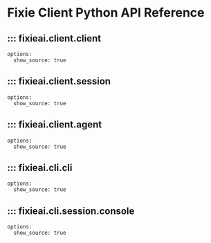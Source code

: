 # Fixie Client Python API Reference

## ::: fixieai.client.client
    options:
      show_source: true

## ::: fixieai.client.session
    options:
      show_source: true

## ::: fixieai.client.agent
    options:
      show_source: true

## ::: fixieai.cli.cli
    options:
      show_source: true

## ::: fixieai.cli.session.console
    options:
      show_source: true 
